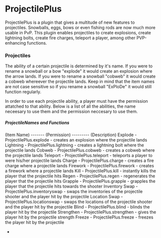 # ProjectilePlus

ProjectilePlus is a plugin that gives a multitude of new features to projectiles. Snowballs, eggs, bows or even fishing rods are now much more usable in PvP. This plugin enables projectiles to create explosions, create lightning bolts, create fire charges, teleport a player, among other PVP-enhancing functions.

### Projectiles

The ability of a certain projectile is determined by it's name. If you were to rename a snowball or a bow "explode" it would create an explosion where the arrow lands. If you were to rename a snowball "cobweb" it would create a cobweb whereever the projectile lands. Keep in mind that the item names are not case sensitive so if you rename a snowball "ExPloDe" it would still function regularly.

In order to use each projectile ability, a player must have the permission attatched to that ability. Below is a list of all the abilities, the name neceesary to use them and the permission neccesary to use them.

##### ProjectileNames and Functions
(Item Name) ------- (Permission) --------- (Description)
Explode - ProjectilePlus.explode - creates an explosion where the projectile lands
Lightning - ProjectilePlus.lightning - creates a lightning bolt where the projectile lands
Cobweb - ProjectilePlus.cobweb - creates a cobweb where the projectile lands
Teleport - ProjectilePlus.teleport - teleports a player to were his/her projectile lands
Charge - ProjectilePlus.charge - creates a fire charge where a projectile lands
Firework - ProjectilePlus.firework - creates a firework where a projectile lands
Kill - ProjectilePlus.kill - instantly kills the player that the projectile hits
Regen - ProjectilePlus.regen - regenerates the player that the projectile hits
Grapple - ProjectilePlus.grapple - grapples the player that the projectile hits towards the shooter
Inventory Swap - ProjectilePlus.inventoryswap - swaps the inventories of the projectile shooter and the player hit by the      projectile 
Location Swap - ProjectilePlus.locationswap -    swaps the locations of the projectile shooter and the player hit by the       projectile 
Blind - ProjectilePlus.blind - blinds the player hit by the projectile
Strengthen - ProjectilePlus.strengthen - gives the player hit by the projectile strength
Freeze - ProjectilePlus.freeze - freezes the player hit by the projectile 

*